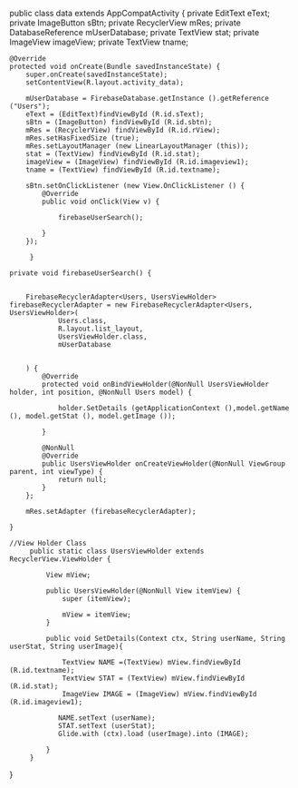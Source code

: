 public class data extends AppCompatActivity {
    private EditText eText;
    private ImageButton sBtn;
    private RecyclerView mRes;
    private DatabaseReference mUserDatabase;
    private TextView stat;
    private ImageView imageView;
    private TextView tname;

    @Override
    protected void onCreate(Bundle savedInstanceState) {
        super.onCreate(savedInstanceState);
        setContentView(R.layout.activity_data);

        mUserDatabase = FirebaseDatabase.getInstance ().getReference ("Users");
        eText = (EditText)findViewById (R.id.sText);
        sBtn = (ImageButton) findViewById (R.id.sbtn);
        mRes = (RecyclerView) findViewById (R.id.rView);
        mRes.setHasFixedSize (true);
        mRes.setLayoutManager (new LinearLayoutManager (this));
        stat = (TextView) findViewById (R.id.stat);
        imageView = (ImageView) findViewById (R.id.imageview1);
        tname = (TextView) findViewById (R.id.textname);

        sBtn.setOnClickListener (new View.OnClickListener () {
            @Override
            public void onClick(View v) {

                firebaseUserSearch();

            }
        });

         }

    private void firebaseUserSearch() {


        FirebaseRecyclerAdapter<Users, UsersViewHolder> firebaseRecyclerAdapter = new FirebaseRecyclerAdapter<Users, UsersViewHolder>(
                Users.class,
                R.layout.list_layout,
                UsersViewHolder.class,
                mUserDatabase


        ) {
            @Override
            protected void onBindViewHolder(@NonNull UsersViewHolder holder, int position, @NonNull Users model) {

                holder.SetDetails (getApplicationContext (),model.getName (), model.getStat (), model.getImage ());

            }

            @NonNull
            @Override
            public UsersViewHolder onCreateViewHolder(@NonNull ViewGroup parent, int viewType) {
                return null;
            }
        };

        mRes.setAdapter (firebaseRecyclerAdapter);

    }

    //View Holder Class
         public static class UsersViewHolder extends RecyclerView.ViewHolder {

             View mView;

             public UsersViewHolder(@NonNull View itemView) {
                 super (itemView);

                 mView = itemView;
             }

             public void SetDetails(Context ctx, String userName, String userStat, String userImage){

                 TextView NAME =(TextView) mView.findViewById (R.id.textname);
                 TextView STAT = (TextView) mView.findViewById (R.id.stat);
                 ImageView IMAGE = (ImageView) mView.findViewById (R.id.imageview1);

                NAME.setText (userName);
                STAT.setText (userStat);
                Glide.with (ctx).load (userImage).into (IMAGE);

             }
         }
}
